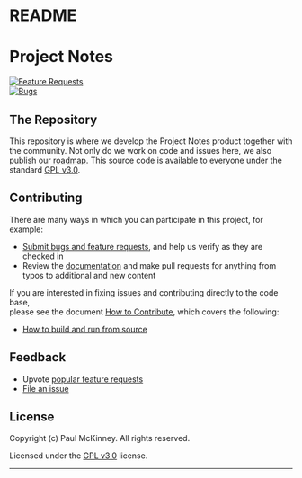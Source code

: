 # README

# Project Notes

[![Feature Requests](<lib/NewItem1.png>)](<https://github.com/projectnotes/issues?q=is:open%20is:issue%20label:feature-request%20sort:reactions-%201-desc>)\
[![Bugs](<lib/NewItem.png>)](<https://github.com/kestermckinney/projectnotes/issues?utf8=✓\&q=is:issue%20is:open%20label:bug>)

## The Repository

This repository is where we develop the Project Notes product together with the community. Not only do we work on code and issues here, we also publish our [roadmap](<https://github.com/kestermckinney/ProjectNotes/wiki/Roadmap>). This source code is available to everyone under the standard [GPL v3.0](<https://github.com/kestermckinney/ProjectNotes/LICENSE.txt>).

## Contributing

There are many ways in which you can participate in this project, for example:

* [Submit bugs and feature requests](<https://github.com/kestermckinney/ProjectNotes/issues>), and help us verify as they are checked in
* Review the [documentation](<https://github.com/kestermckinney/ProjectNotes/wiki>) and make pull requests for anything from typos to additional and new content

If you are interested in fixing issues and contributing directly to the code base,\
please see the document [How to Contribute](<https://github.com/kestermckinney/ProjectNotes/wiki/How-to-Contribute>), which covers the following:

* [How to build and run from source](<https://github.com/kestermckinney/ProjectNotes/wiki/How-to-Contribute>)

## Feedback

* Upvote [popular feature requests](<https://github.com/kestermckinney/ProjectNotes/issues?q=is:open%20is:issue%20label:feature-request%20sort:reactions-%201-desc>)
* [File an issue](<https://github.com/kestermckinney/ProjectNotes/issues>)

## License

Copyright (c) Paul McKinney. All rights reserved.

Licensed under the [GPL v3.0](<LICENSE.txt>) license.

***
